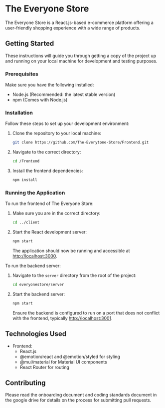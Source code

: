 # The Everyone Store

The Everyone Store is a React.js-based e-commerce platform offering a user-friendly shopping experience with a wide range of products.


## Getting Started

These instructions will guide you through getting a copy of the project up and running on your local machine for development and testing purposes.


### Prerequisites

Make sure you have the following installed:
* Node.js (Recommended: the latest stable version)
* npm (Comes with Node.js)


### Installation

Follow these steps to set up your development environment:

1. Clone the repository to your local machine:
    ```sh
    git clone https://github.com/The-Everytone-Store/Frontend.git
    ```

2. Navigate to the correct directory:
    ```sh
    cd /Frontend
    ```

3. Install the frontend dependencies:
    ```sh
    npm install
    ```
    

### Running the Application

To run the frontend of The Everyone Store:

1. Make sure you are in the correct directory:
    ```sh
    cd ../client
    ```

2. Start the React development server:
    ```sh
    npm start
    ```

   The application should now be running and accessible at [http://localhost:3000](http://localhost:3000).

To run the backend server:

1. Navigate to the `server` directory from the root of the project:
    ```sh
    cd everyonestore/server
    ```

2. Start the backend server:
    ```sh
    npm start
    ```

   Ensure the backend is configured to run on a port that does not conflict with the frontend, typically [http://localhost:3001](http://localhost:3001).


## Technologies Used

- Frontend:
    - React.js
    - @emotion/react and @emotion/styled for styling
    - @mui/material for Material UI components
    - React Router for routing


## Contributing

Please read the onboarding document and coding standards document in the google drive for details on the process for submitting pull requests.

